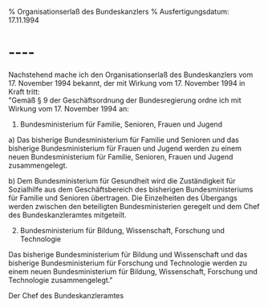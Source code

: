 % Organisationserlaß des Bundeskanzlers
% Ausfertigungsdatum: 17.11.1994
 
# ----

Nachstehend mache ich den Organisationserlaß des Bundeskanzlers vom 17. November 1994 bekannt, der mit Wirkung vom 17. November 1994 in Kraft tritt:  
"Gemäß § 9 der Geschäftsordnung der Bundesregierung ordne ich mit Wirkung vom 17. November 1994 an:

1. Bundesministerium für Familie, Senioren, Frauen und Jugend

a) Das bisherige Bundesministerium für Familie und Senioren und das bisherige Bundesministerium für Frauen und Jugend werden zu einem neuen Bundesministerium für Familie, Senioren, Frauen und Jugend zusammengelegt.

b) Dem Bundesministerium für Gesundheit wird die Zuständigkeit für Sozialhilfe aus dem Geschäftsbereich des bisherigen Bundesministeriums für Familie und Senioren übertragen. Die Einzelheiten des Übergangs werden zwischen den beteiligten Bundesministerien geregelt und dem Chef des Bundeskanzleramtes mitgeteilt.

2. Bundesministerium für Bildung, Wissenschaft, Forschung und Technologie

Das bisherige Bundesministerium für Bildung und Wissenschaft und das bisherige Bundesministerium für Forschung und Technologie werden zu einem neuen Bundesministerium für Bildung, Wissenschaft, Forschung und Technologie zusammengelegt."

Der Chef des Bundeskanzleramtes
